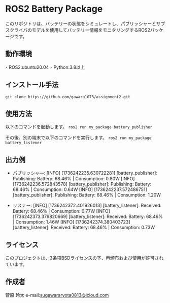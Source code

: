 # ROS2 Battery Package

このリポジトリは、バッテリーの状態をシミュレートし、パブリッシャーとサブスクライバのモデルを使用してバッテリー情報をモニタリングするROS2パッケージです。

## 動作環境
･ ROS2:ubuntu20.04
･ Python:3.8以上

## インストール手法
`git clone https://github.com/gawara1073/assignment2.git`

## 使用方法
以下のコマンドを起動します。
`ros2 run my_package battery_publisher`

その後、別の端末で以下のコマンドを実行します。
`ros2 run my_package battery_listener` 

## 出力例
- パブリッシャ―:  [INFO] [1736242235.630722281] [battery_publisher]: Publishing: Battery: 68.46% | Consumption: 0.80W
  [INFO] [1736242236.572843578] [battery_publisher]: Publishing: Battery: 68.46% | Consumption: 0.64W
  [INFO] [1736242237.572486751] [battery_publisher]: Publishing: Battery: 68.46% | Consumption: 1.20W

- リスナー:  [INFO] [1736242372.401926013] [battery_listener]: Received: Battery: 68.46% | Consumption: 0.77W
  [INFO] [1736242373.379820669] [battery_listener]: Received: Battery: 68.46% | Consumption: 1.46W
  [INFO] [1736242374.380403723] [battery_listener]: Received: Battery: 68.46% | Consumption: 0.73W

## ライセンス
このプロジェクトは、3条項BSDライセンスの下、再頒布および使用が許可されています。

## 作成者
菅原 玲太
  e-mail:sugawararyota0813@icloud.com
